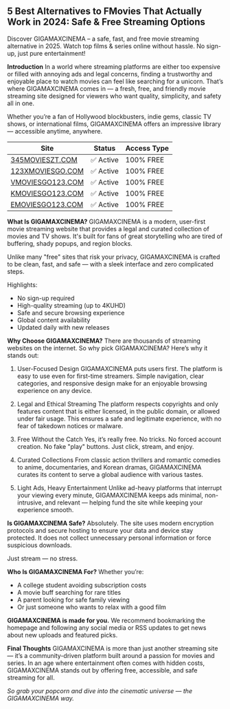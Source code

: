 ## 5 Best Alternatives to FMovies That Actually Work in 2024: Safe & Free Streaming Options

Discover GIGAMAXCINEMA – a safe, fast, and free movie streaming alternative in 2025. Watch top films & series online without hassle. No sign-up, just pure entertainment!

**Introduction**
In a world where streaming platforms are either too expensive or filled with annoying ads and legal concerns, finding a trustworthy and enjoyable place to watch movies can feel like searching for a unicorn. That’s where GIGAMAXCINEMA comes in — a fresh, free, and friendly movie streaming site designed for viewers who want quality, simplicity, and safety all in one.

Whether you’re a fan of Hollywood blockbusters, indie gems, classic TV shows, or international films, GIGAMAXCINEMA offers an impressive library — accessible anytime, anywhere.

| Site                   | Status     | Access Type  |
|------------------------|------------|--------------|
| [345MOVIESZT.COM](https://123watchnow.com/)          | ✅ Active    | 100% FREE    |
| [123XMOVIESGO.COM](https://123watchnow.com/)         | ✅ Active    | 100% FREE    |
| [VMOVIESGO123.COM](https://123watchnow.com/)         | ✅ Active    | 100% FREE    |
| [KMOVIESGO123.COM](https://123watchnow.com/)         | ✅ Active    | 100% FREE    |
| [EMOVIESGO123.COM](https://123watchnow.com/)         | ✅ Active    | 100% FREE    |

**What Is GIGAMAXCINEMA?**
GIGAMAXCINEMA is a modern, user-first movie streaming website that provides a legal and curated collection of movies and TV shows. It's built for fans of great storytelling who are tired of buffering, shady popups, and region blocks.

Unlike many "free" sites that risk your privacy, GIGAMAXCINEMA is crafted to be clean, fast, and safe — with a sleek interface and zero complicated steps.

Highlights:
 - No sign-up required
 - High-quality streaming (up to 4KUHD)
 - Safe and secure browsing experience
 - Global content availability
 - Updated daily with new releases

**Why Choose GIGAMAXCINEMA?**
There are thousands of streaming websites on the internet. So why pick GIGAMAXCINEMA? Here’s why it stands out:

1. User-Focused Design
GIGAMAXCINEMA puts users first. The platform is easy to use even for first-time streamers. Simple navigation, clear categories, and responsive design make for an enjoyable browsing experience on any device.

2. Legal and Ethical Streaming
The platform respects copyrights and only features content that is either licensed, in the public domain, or allowed under fair usage. This ensures a safe and legitimate experience, with no fear of takedown notices or malware.

3. Free Without the Catch
Yes, it’s really free. No tricks. No forced account creation. No fake "play" buttons. Just click, stream, and enjoy.

4. Curated Collections
From classic action thrillers and romantic comedies to anime, documentaries, and Korean dramas, GIGAMAXCINEMA curates its content to serve a global audience with various tastes.

5. Light Ads, Heavy Entertainment
Unlike ad-heavy platforms that interrupt your viewing every minute, GIGAMAXCINEMA keeps ads minimal, non-intrusive, and relevant — helping fund the site while keeping your experience smooth.

**Is GIGAMAXCINEMA Safe?**
Absolutely. The site uses modern encryption protocols and secure hosting to ensure your data and device stay protected. It does not collect unnecessary personal information or force suspicious downloads.

Just stream — no stress.

**Who Is GIGAMAXCINEMA For?**
Whether you’re:

 - A college student avoiding subscription costs
 - A movie buff searching for rare titles
 - A parent looking for safe family viewing
 - Or just someone who wants to relax with a good film

**GIGAMAXCINEMA is made for you.**
We recommend bookmarking the homepage and following any social media or RSS updates to get news about new uploads and featured picks.

**Final Thoughts**
GIGAMAXCINEMA is more than just another streaming site — it’s a community-driven platform built around a passion for movies and series. In an age where entertainment often comes with hidden costs, GIGAMAXCINEMA stands out by offering free, accessible, and safe streaming for all.

*So grab your popcorn and dive into the cinematic universe — the GIGAMAXCINEMA way.*
